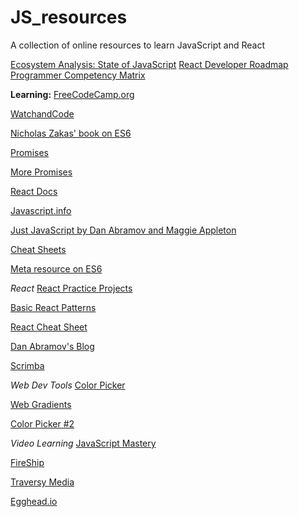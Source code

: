 # JS_resources
A collection of online resources to learn JavaScript and React

[Ecosystem Analysis: State of JavaScript](https://2019.stateofjs.com/features/)
[React Developer Roadmap](https://github.com/adam-golab/react-developer-roadmap)
[Programmer Competency Matrix](http://sijinjoseph.com/programmer-competency-matrix/)


**Learning:** 
[FreeCodeCamp.org](https://www.freecodecamp.org/)

[WatchandCode](https://watchandcode.com/courses/60264/lectures/900207)

[Nicholas Zakas' book on ES6](https://leanpub.com/understandinges6/read)

[Promises](https://www.promisejs.org)

[More Promises](https://promisesaplus.com/)

[React Docs](https://reactjs.org/docs/getting-started.html)

[Javascript.info](https://javascript.info/)

[Just JavaScript by Dan Abramov and Maggie Appleton](https://justjavascript.com/)

[Cheat Sheets](https://devhints.io/)

[Meta resource on ES6](https://github.com/ericdouglas/ES6-Learning)

*React*
[React Practice Projects](https://daveceddia.com/react-practice-projects/)

[Basic React Patterns](https://www.johnvincent.io/react/basic-react-patterns/)

[React Cheat Sheet](https://reactcheatsheet.com/)

[Dan Abramov's Blog](https://overreacted.io/)

[Scrimba](https://scrimba.com/g/glearnreact)

*Web Dev Tools*
[Color Picker](http://eye-dropper.kepi.cz/)

[Web Gradients](https://webgradients.com/)

[Color Picker #2](https://htmlcolorcodes.com/color-picker/)


*Video Learning*
[JavaScript Mastery](https://www.youtube.com/channel/UCmXmlB4-HJytD7wek0Uo97A)

[FireShip](https://fireship.io/lessons/)

[Traversy Media](https://www.youtube.com/channel/UC29ju8bIPH5as8OGnQzwJyA)

[Egghead.io](https://egghead.io/browse/frameworks/react)



